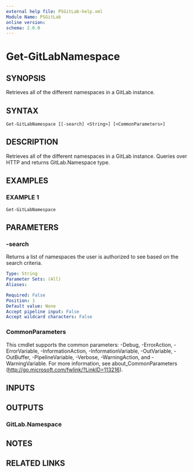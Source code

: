 ```yaml
---
external help file: PSGitLab-help.xml
Module Name: PSGitLab
online version:
schema: 2.0.0
---
```


# Get-GitLabNamespace

## SYNOPSIS
Retrieves all of the different namespaces in a GitLab instance.

## SYNTAX

```
Get-GitLabNamespace [[-search] <String>] [<CommonParameters>]
```

## DESCRIPTION
Retrieves all of the different namespaces in a GitLab instance.
Queries over HTTP and returns GitLab.Namespace type.

## EXAMPLES

### EXAMPLE 1
```
Get-GitLabNamespace
```

## PARAMETERS

### -search
Returns a list of namespaces the user is authorized to see based on the search criteria.

```yaml
Type: String
Parameter Sets: (All)
Aliases:

Required: False
Position: 1
Default value: None
Accept pipeline input: False
Accept wildcard characters: False
```

### CommonParameters
This cmdlet supports the common parameters: -Debug, -ErrorAction, -ErrorVariable, -InformationAction, -InformationVariable, -OutVariable, -OutBuffer, -PipelineVariable, -Verbose, -WarningAction, and -WarningVariable. For more information, see about_CommonParameters (http://go.microsoft.com/fwlink/?LinkID=113216).

## INPUTS

## OUTPUTS

### GitLab.Namespace

## NOTES

## RELATED LINKS
